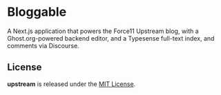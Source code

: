# Bloggable

A Next.js application that powers the Force11 Upstream blog, with a Ghost.org-powered backend editor, and a Typesense full-text index, and comments via Discourse.

## License

**upstream** is released under the [MIT License](https://github.com/force11/upstream/blob/main/LICENSE.md).

